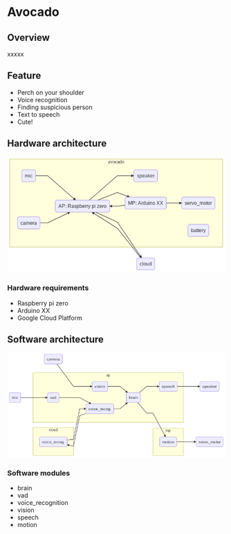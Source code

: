 # Avocado
## Overview
xxxxx

## Feature
- Perch on your shoulder
- Voice recognition
- Finding suspicious person
- Text to speech
- Cute!

## Hardware architecture
![overview_hw_arch](docs/images/overview_hw_arch.png)

### Hardware requirements
- Raspberry pi zero
- Arduino XX
- Google Cloud Platform

## Software architecture
![overview_sw_arch](docs/images/overview_sw_arch.png)

### Software modules
- brain
- vad
- voice_recognition
- vision
- speech
- motion

